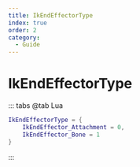 ```yaml
---
title: IkEndEffectorType
index: true
order: 2
category:
  - Guide
---
```


# IkEndEffectorType
::: tabs
@tab Lua
```lua
IkEndEffectorType = {
    IkEndEffector_Attachment = 0,
    IkEndEffector_Bone = 1
}
```
:::